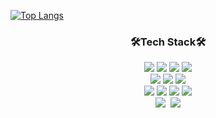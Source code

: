    [![Top Langs](https://github-readme-stats.vercel.app/api/top-langs/?username=yeo99&layout=compact&theme=transparent)](https://github.com/yeo99)

<h3 align="center">🛠Tech Stack🛠</h3>
<p align="center">
   <img src="https://img.shields.io/badge/javascript-F7DF1E?style=for-the-badge&logo=javascript&logoColor=black">
   <img src="https://img.shields.io/badge/react-61DAFB?style=for-the-badge&logo=react&logoColor=black">
   <img src="https://img.shields.io/badge/vue.js-4FC08D?style=for-the-badge&logo=vue.js&logoColor=white">
   <img src="https://img.shields.io/badge/Laravel-FF2D20?style=for-the-badge&logo=Laravel&logoColor=white"> 
   <br>
   <img src="https://img.shields.io/badge/SASS-cc6699?style=for-the-badge&logo=Sass&logoColor=white">
   <img src="https://img.shields.io/badge/bootstrap-7952B3?style=for-the-badge&logo=bootstrap&logoColor=white">
   <img src="https://img.shields.io/badge/Tailwind CSS-06B6D4?style=for-the-badge&logo=Tailwind CSS&logoColor=white"/>
   <br>
   <img src="https://img.shields.io/badge/Express-000000?style=for-the-badge&logo=Express&logoColor=white"/>
   <img src="https://img.shields.io/badge/MySQL-4479A1?style=for-the-badge&logo=MySQL&logoColor=white"/>
   <img src="https://img.shields.io/badge/MongoDB-47A248?style=for-the-badge&logo=MongoDB&logoColor=white"/>
   <img src="https://img.shields.io/badge/Sequelize-52B0E7?style=for-the-badge&logo=Sequelize&logoColor=white"/>
   <br>
   <img src="https://img.shields.io/badge/AWS-333664?style=for-the-badge&logo=amazon-aws&logoColor=white"/></a>&nbsp 
   <img src="https://img.shields.io/badge/Firebase-FFCA28?style=for-the-badge&logo=firebase&logoColor=black"/>
</p>
